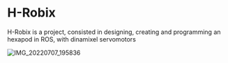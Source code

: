 # H-Robix

H-Robix is a project, consisted in designing, creating and programming an hexapod in ROS, with dinamixel servomotors


![IMG_20220707_195836](https://user-images.githubusercontent.com/65245295/191586074-56411f37-243b-4a04-94eb-dfbff38988bf.jpg)
